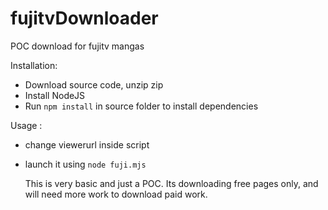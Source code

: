 # fujitvDownloader
POC download for fujitv mangas

Installation: 

* Download source code, unzip zip
* Install NodeJS
* Run ```npm install``` in source folder to install dependencies

Usage : 
* change viewerurl inside script
* launch it using ``` node fuji.mjs ```

  This is very basic and just a POC. Its downloading free pages only, and will need more work to download paid work.

